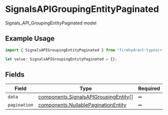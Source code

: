 # SignalsAPIGroupingEntityPaginated

Signals_API_GroupingEntityPaginated model

## Example Usage

```typescript
import { SignalsAPIGroupingEntityPaginated } from "firehydrant-typescript-sdk/models/components";

let value: SignalsAPIGroupingEntityPaginated = {};
```

## Fields

| Field                                                                                        | Type                                                                                         | Required                                                                                     | Description                                                                                  |
| -------------------------------------------------------------------------------------------- | -------------------------------------------------------------------------------------------- | -------------------------------------------------------------------------------------------- | -------------------------------------------------------------------------------------------- |
| `data`                                                                                       | [components.SignalsAPIGroupingEntity](../../models/components/signalsapigroupingentity.md)[] | :heavy_minus_sign:                                                                           | N/A                                                                                          |
| `pagination`                                                                                 | [components.NullablePaginationEntity](../../models/components/nullablepaginationentity.md)   | :heavy_minus_sign:                                                                           | N/A                                                                                          |